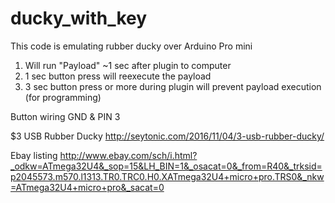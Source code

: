 # ducky_with_key
This code is emulating rubber ducky over Arduino Pro mini

1. Will run "Payload" ~1 sec after plugin to computer
2. 1 sec button press will reexecute the payload
3. 3 sec button press or more during plugin will prevent payload execution (for programming)

Button wiring GND & PIN 3


$3 USB Rubber Ducky
http://seytonic.com/2016/11/04/3-usb-rubber-ducky/

Ebay listing
http://www.ebay.com/sch/i.html?_odkw=ATmega32U4&_sop=15&LH_BIN=1&_osacat=0&_from=R40&_trksid=p2045573.m570.l1313.TR0.TRC0.H0.XATmega32U4+micro+pro.TRS0&_nkw=ATmega32U4+micro+pro&_sacat=0
